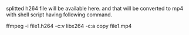 splitted h264 file will be available here. and that will be converted to mp4 with shell script having following command.

ffmpeg -i file1.h264 -c:v libx264 -c:a copy file1.mp4
